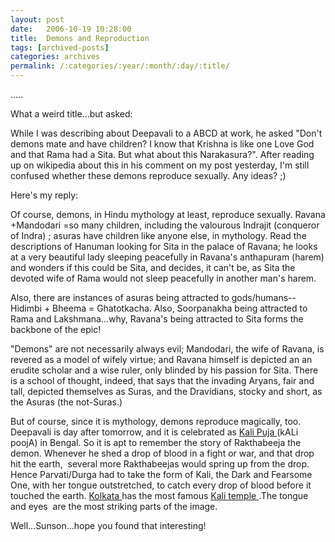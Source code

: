 ```yaml
---
layout: post
date:	2006-10-19 10:28:00
title:  Demons and Reproduction
tags: [archived-posts]
categories: archives
permalink: /:categories/:year/:month/:day/:title/
---
```

.....

What a weird title...but <lj user="sunson"> asked:

While I was describing about Deepavali to a ABCD at work, he asked "Don't demons mate and have children? I know that Krishna is like one Love God and that Rama had a Sita. But what about this Narakasura?". After reading up on wikipedia about this in his comment on my post yesterday, I'm still confused whether these demons reproduce sexually. Any ideas? ;)

Here's my reply:
<P></P><P>
Of course, demons, in Hindu mythology at least, reproduce sexually. Ravana +Mandodari =so many children, including the valourous Indrajit (conqueror of Indra) ; asuras have children like anyone else, in mythology. Read the descriptions of Hanuman looking for Sita in the palace of Ravana; he looks at a very beautiful lady sleeping peacefully in Ravana's anthapuram (harem) and wonders if this could be Sita, and decides, it can't be, as Sita the devoted wife of Rama would not sleep peacefully in another man's harem.

Also, there are instances of asuras being attracted to gods/humans-- Hidimbi + Bheema = Ghatotkacha. Also, Soorpanakha being attracted to Rama and Lakshmana...why, Ravana's being attracted to Sita forms the backbone of the epic! </P><P>"Demons" are not necessarily always evil; Mandodari, the wife of Ravana, is revered as a model of wifely virtue; and Ravana himself is depicted an an erudite scholar and a wise ruler, only blinded by his passion for Sita. There is a school of thought, indeed, that says that the invading Aryans, fair and tall, depicted themselves as Suras, and the Dravidians, stocky and short, as the Asuras (the not-Suras.)</P><P>But of course, since it is mythology, demons reproduce magically, too. Deepavali is day after tomorrow, and it is celebrated as
 <a href="http://www.rumela.com/events/festival_kalipuja.htm"> Kali Puja </a>(kALi poojA) in Bengal. So it is apt to remember the story of Rakthabeeja the demon. Whenever he shed a drop of blood in a fight or war, and that drop hit the earth,&nbsp; several more Rakthabeejas would spring up from the drop. Hence Parvati/Durga had to take the form of Kali, the Dark and Fearsome One, with her tongue outstretched, to catch every drop of blood before it touched the earth. 
<a href="http://en.wikipedia.org/wiki/Kolkata"> Kolkata </a> has the most famous <a href="http://www.templenet.com/Bengal/kalighat.html"> Kali temple </a> .The tongue and eyes&nbsp; are the most striking parts of the image.

Well...Sunson...hope you found that interesting!
